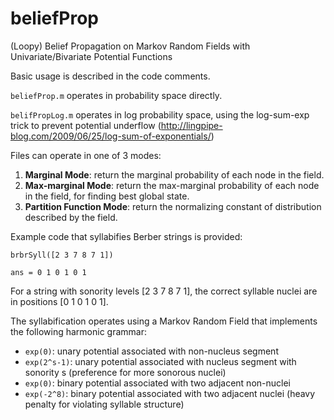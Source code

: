 beliefProp
==========

(Loopy) Belief Propagation on Markov Random Fields with Univariate/Bivariate Potential Functions

Basic usage is described in the code comments.

`beliefProp.m` operates in probability space directly.

`belifPropLog.m` operates in log probability space, using the log-sum-exp trick to prevent potential underflow (http://lingpipe-blog.com/2009/06/25/log-sum-of-exponentials/)

Files can operate in one of 3 modes:

  1. **Marginal Mode**: return the marginal probability of each node in the field.
  2. **Max-marginal Mode**: return the max-marginal probability of each node in the field, for finding best global state.
  3. **Partition Function Mode**: return the normalizing constant of distribution described by the field.

Example code that syllabifies Berber strings is provided:

```
brbrSyll([2 3 7 8 7 1])

ans = 0 1 0 1 0 1
```

For a string with sonority levels [2 3 7 8 7 1], the correct syllable nuclei are in positions [0 1 0 1 0 1].

The syllabification operates using a Markov Random Field that implements the following harmonic grammar:

 * `exp(0)`: unary potential associated with non-nucleus segment
 * `exp(2^s-1)`: unary potential associated with nucleus segment with sonority s (preference for more sonorous nuclei)
 * `exp(0)`: binary potential associated with two adjacent non-nuclei
 * `exp(-2^8)`: binary potential associated with two adjacent nuclei (heavy penalty for violating syllable structure)

